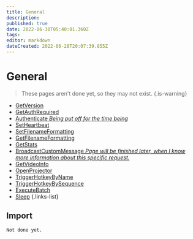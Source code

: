 ```yaml
---
title: General
description: 
published: true
date: 2022-06-30T05:40:01.360Z
tags: 
editor: markdown
dateCreated: 2022-06-28T20:07:39.855Z
---
```


# General
> These pages aren't done yet, so they may not exist.
{.is-warning}
* [GetVersion](/en/Integrations/OBS/OBS-Requests/General/GetVersion)
* [GetAuthRequired](/en/Integrations/OBS/OBS-Requests/General/GetAuthRequired)
* [Authenticate *Being put off for the time being*](/en/Integrations/OBS/OBS-Requests/General/Authenticate)
* [SetHeartbeat](/en/Integrations/OBS/OBS-Requests/General/SetHeartbeat)
* [SetFilenameFormatting](/en/Integrations/OBS/OBS-Requests/General/SetFilenameFormatting)
* [GetFilenameFormatting](/en/Integrations/OBS/OBS-Requests/General/GetFilenameFormatting)
* [GetStats](/en/Integrations/OBS/OBS-Requests/General/GetStats)
* [BroadcastCustomMessage *Page will be finished later, when I know more information about this specific request.*](/en/Integrations/OBS/OBS-Requests/General/BroadcastCustomMessage)
* [GetVideoInfo](/en/Integrations/OBS/OBS-Requests/General/GetVideoInfo)
* [OpenProjector](/en/Integrations/OBS/OBS-Requests/General/OpenProjector)
* [TriggerHotkeyByName](/en/Integrations/OBS/OBS-Requests/General/TriggerHotkeyByName)
* [TriggerHotkeyBySequence](/en/Integrations/OBS/OBS-Requests/General/TriggerHotkeyBySequence)
* [ExecuteBatch](/en/Integrations/OBS/OBS-Requests/General/ExecuteBatch)
* [Sleep](/en/Integrations/OBS/OBS-Requests/General/Sleep)
{.links-list}

## Import
```
Not done yet.
```